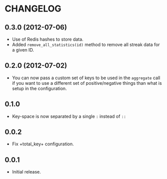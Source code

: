 # CHANGELOG

## 0.3.0 (2012-07-06)

* Use of Redis hashes to store data.
* Added `remove_all_statistics(id)` method to remove all streak data for a given ID.

## 0.2.0 (2012-07-02)

* You can now pass a custom set of keys to be used in the `aggregate` call if you want to
use a different set of positive/negative things than what is setup in the configuration.

## 0.1.0

* Key-space is now separated by a single `:` instead of `::`

## 0.0.2

* Fix +total_key+ configuration.

## 0.0.1

* Initial release.